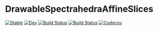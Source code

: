 # DrawableSpectrahedraAffineSlices

[![Stable](https://img.shields.io/badge/docs-stable-blue.svg)](https://yijiangh.github.io/DrawableSpectrahedraAffineSlices.jl/stable)
[![Dev](https://img.shields.io/badge/docs-dev-blue.svg)](https://yijiangh.github.io/DrawableSpectrahedraAffineSlices.jl/dev)
[![Build Status](https://travis-ci.com/yijiangh/DrawableSpectrahedraAffineSlices.jl.svg?branch=master)](https://travis-ci.com/yijiangh/DrawableSpectrahedraAffineSlices.jl)
[![Build Status](https://ci.appveyor.com/api/projects/status/github/yijiangh/DrawableSpectrahedraAffineSlices.jl?svg=true)](https://ci.appveyor.com/project/yijiangh/DrawableSpectrahedraAffineSlices-jl)
[![Codecov](https://codecov.io/gh/yijiangh/DrawableSpectrahedraAffineSlices.jl/branch/master/graph/badge.svg)](https://codecov.io/gh/yijiangh/DrawableSpectrahedraAffineSlices.jl)
